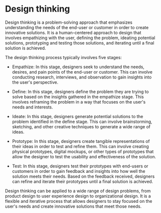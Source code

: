# Design thinking

Design thinking is a problem-solving approach that emphasizes understanding the needs of the end-user or customer in order to create innovative solutions. It is a human-centered approach to design that involves empathizing with the user, defining the problem, ideating potential solutions, prototyping and testing those solutions, and iterating until a final solution is achieved.

The design thinking process typically involves five stages:

* Empathize: In this stage, designers seek to understand the needs, desires, and pain points of the end-user or customer. This can involve conducting research, interviews, and observation to gain insights into the user's perspective.

* Define: In this stage, designers define the problem they are trying to solve based on the insights gathered in the empathize stage. This involves reframing the problem in a way that focuses on the user's needs and interests.

* Ideate: In this stage, designers generate potential solutions to the problem identified in the define stage. This can involve brainstorming, sketching, and other creative techniques to generate a wide range of ideas.

* Prototype: In this stage, designers create tangible representations of their ideas in order to test and refine them. This can involve creating physical prototypes, digital mockups, or other types of prototypes that allow the designer to test the usability and effectiveness of the solution.

* Test: In this stage, designers test their prototypes with end-users or customers in order to gain feedback and insights into how well the solution meets their needs. Based on the feedback received, designers can refine and iterate their prototypes until a final solution is achieved.

Design thinking can be applied to a wide range of design problems, from product design to user experience design to organizational design. It is a flexible and iterative process that allows designers to stay focused on the user's needs and create innovative solutions that meet those needs.
